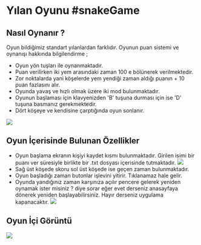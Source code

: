 # Yılan Oyunu  #snakeGame

## Nasıl Oynanır ? 

 Oyun bildiğimiz standart yılanlardan farklıdır. Oyunun puan sistemi ve oynanışı hakkında bilgilendirme ;
 

 - Oyun yön tuşları ile oynanmaktadır.
 - Puan verilirken iki yem arasındaki zaman 100 e bölünerek  verilmektedir.
 - Zor noktalarda yani köşelerde yem yendiği zaman aldığı puanın + 10 puan fazlasını alır.
 - Oyunda yavaş ve hızlı olmak üzere iki mod bulunmaktadır. 
 - Oyunun başlaması için klavyenizden 'B' tuşuna durması için ise 'D' tuşuna basmanız gerekmektedir.  
 - Dört köşeye ve kendisine çarptığında oyun sonlanır.
 
 <a href="https://resimyukle.xyz/i/fybVWL"><img src="https://i.resimyukle.xyz/fybVWL.png" /></a>

## Oyun İçerisinde Bulunan Özellikler

 - Oyun başlama ekranın kişiyi kaydet kısmı bulunmaktadır. Girilen isimi bir puanı ver süresiyle birlikte bir .txt dosyası içerisinde tutmaktadır.
<a href="https://resimyukle.xyz/i/Cb6JJI"><img src="https://i.resimyukle.xyz/Cb6JJI.png" /></a>
 - Sağ üst köşede skoru sol üst köşede ise geçen zaman bulunmaktadır.
 - Oyun başladığı zaman butonlar işlevini yitirir. Tıklanamaz hale gelir.
 - Oyunda yandığınız zaman karşınıza açılır pencere gelerek yeniden oynamak ister misiniz ? diye sorar eğer evet derseniz anasayfaya dönerek yeniden başlayabilirsiniz. Hayır derseniz uygulama kapanacaktır.
  <a href="https://resimyukle.xyz/i/CMHLCy"><img src="https://i.resimyukle.xyz/CMHLCy.png" /></a>
 
## Oyun İçi Görüntü

<a href="https://resimyukle.xyz/i/URfW2c"><img src="https://i.resimyukle.xyz/URfW2c.png" /></a>
 

<!--stackedit_data:
eyJoaXN0b3J5IjpbMTUxMjk0NDM5OSwtMTczMTIyNzUwOSwtOD
kyOTI0ODgwLC0xMzgxMDAwNzQwLDQwNDk4ODMxNiwtMTkzODI2
NDc2OV19
-->
